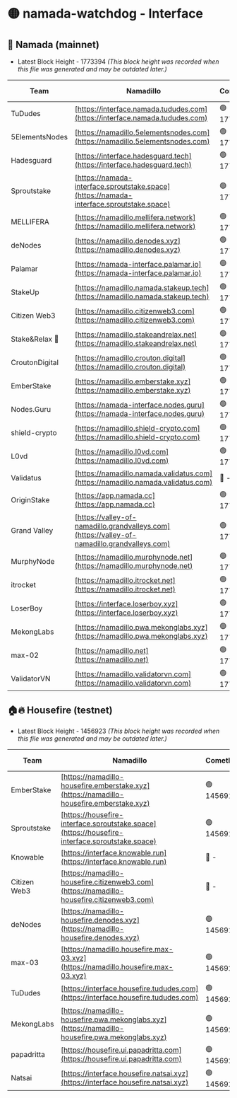 # 🟡 namada-watchdog - Interface

## 🚀 Namada (mainnet)
- Latest Block Height - 1773394 *(This block height was recorded when this file was generated and may be outdated later.)*

| Team | Namadillo | CometBFT | Indexer | MASP Indexer |
|-|-|-|-|-|
| TuDudes | [https://interface.namada.tududes.com](https://interface.namada.tududes.com) | 🟢 1773377 | 🟢 1773377 | 🟢 1773377 |
| 5ElementsNodes | [https://namadillo.5elementsnodes.com](https://namadillo.5elementsnodes.com) | 🟢 1773377 | 🟢 1773377 | 🟢 1773377 |
| Hadesguard | [https://interface.hadesguard.tech](https://interface.hadesguard.tech) | 🟢 1773378 | 🟢 1773378 | 🟢 1773378 |
| Sproutstake | [https://namada-interface.sproutstake.space](https://namada-interface.sproutstake.space) | 🟢 1773378 | 🟢 1773378 | 🟢 1773378 |
| MELLIFERA | [https://namadillo.mellifera.network](https://namadillo.mellifera.network) | 🟢 1773379 | 🟢 1773379 | 🟢 1773379 |
| deNodes | [https://namadillo.denodes.xyz](https://namadillo.denodes.xyz) | 🟢 1773380 | 🟢 1773380 | 🟢 1773380 |
| Palamar | [https://namada-interface.palamar.io](https://namada-interface.palamar.io) | 🟢 1773381 | 🟢 1773380 | 🟢 1773380 |
| StakeUp | [https://namadillo.namada.stakeup.tech](https://namadillo.namada.stakeup.tech) | 🟢 1773381 | 🟢 1773381 | 🟢 1773381 |
| Citizen Web3 | [https://namadillo.citizenweb3.com](https://namadillo.citizenweb3.com) | 🟢 1773382 | 🟢 1773381 | 🟢 1773382 |
| Stake&Relax 🦥 | [https://namadillo.stakeandrelax.net](https://namadillo.stakeandrelax.net) | 🟢 1773382 | 🟢 1773382 | 🟢 1773382 |
| CroutonDigital | [https://namadillo.crouton.digital](https://namadillo.crouton.digital) | 🟢 1773383 | 🔴 1338918 | 🟢 1773383 |
| EmberStake | [https://namadillo.emberstake.xyz](https://namadillo.emberstake.xyz) | 🟢 1773383 | 🟢 1773383 | 🟢 1773383 |
| Nodes.Guru | [https://namada-interface.nodes.guru](https://namada-interface.nodes.guru) | 🟢 1773384 | 🟢 1773384 | 🟢 1773384 |
| shield-crypto | [https://namadillo.shield-crypto.com](https://namadillo.shield-crypto.com) | 🟢 1773384 | 🟢 1773384 | 🟢 1773384 |
| L0vd | [https://namadillo.l0vd.com](https://namadillo.l0vd.com) | 🟢 1773385 | 🟢 1773385 | 🔴 1665962 |
| Validatus | [https://namadillo.namada.validatus.com](https://namadillo.namada.validatus.com) | 🔴 - | 🔴 - | 🔴 - |
| OriginStake | [https://app.namada.cc](https://app.namada.cc) | 🟢 1773391 | 🟢 1773391 | 🟢 1773390 |
| Grand Valley | [https://valley-of-namadillo.grandvalleys.com](https://valley-of-namadillo.grandvalleys.com) | 🟢 1773391 | 🟢 1773391 | 🟢 1773391 |
| MurphyNode | [https://namadillo.murphynode.net](https://namadillo.murphynode.net) | 🟢 1773392 | 🟢 1773392 | 🔴 - |
| itrocket | [https://namadillo.itrocket.net](https://namadillo.itrocket.net) | 🟢 1773392 | 🟢 1773392 | 🔴 1687505 |
| LoserBoy | [https://interface.loserboy.xyz](https://interface.loserboy.xyz) | 🟢 1773393 | 🟢 1773393 | 🔴 - |
| MekongLabs | [https://namadillo.pwa.mekonglabs.xyz](https://namadillo.pwa.mekonglabs.xyz) | 🟢 1773393 | 🟢 1773393 | 🟢 1773393 |
| max-02 | [https://namadillo.net](https://namadillo.net) | 🟢 1773393 | 🟢 1773393 | 🟢 1773393 |
| ValidatorVN | [https://namadillo.validatorvn.com](https://namadillo.validatorvn.com) | 🟢 1773394 | 🟢 1773394 | 🟢 1773394 |

## 🏠🔥 Housefire (testnet)
- Latest Block Height - 1456923 *(This block height was recorded when this file was generated and may be outdated later.)*

| Team | Namadillo | CometBFT | Indexer | MASP Indexer |
|-|-|-|-|-|
| EmberStake | [https://namadillo-housefire.emberstake.xyz](https://namadillo-housefire.emberstake.xyz) | 🟢 1456914 | 🟢 1456914 | 🔴 - |
| Sproutstake | [https://housefire-interface.sproutstake.space](https://housefire-interface.sproutstake.space) | 🟢 1456916 | 🟢 1456916 | 🟢 1456916 |
| Knowable | [https://interface.knowable.run](https://interface.knowable.run) | 🔴 - | 🔴 - | 🔴 - |
| Citizen Web3 | [https://namadillo-housefire.citizenweb3.com](https://namadillo-housefire.citizenweb3.com) | 🔴 - | 🔴 - | 🔴 - |
| deNodes | [https://namadillo-housefire.denodes.xyz](https://namadillo-housefire.denodes.xyz) | 🟢 1456919 | 🟢 1456919 | 🟢 1456919 |
| max-03 | [https://namadillo.housefire.max-03.xyz](https://namadillo.housefire.max-03.xyz) | 🟢 1456920 | 🟢 1456920 | 🟢 1456920 |
| TuDudes | [https://interface.housefire.tududes.com](https://interface.housefire.tududes.com) | 🟢 1456920 | 🟢 1456920 | 🟢 1456920 |
| MekongLabs | [https://namadillo-housefire.pwa.mekonglabs.xyz](https://namadillo-housefire.pwa.mekonglabs.xyz) | 🟢 1456920 | 🟢 1456920 | 🔴 - |
| papadritta | [https://housefire.ui.papadritta.com](https://housefire.ui.papadritta.com) | 🟢 1456922 | 🟢 1456922 | 🟢 1456922 |
| Natsai | [https://interface.housefire.natsai.xyz](https://interface.housefire.natsai.xyz) | 🟢 1456923 | 🟢 1456923 | 🟢 1456923 |


